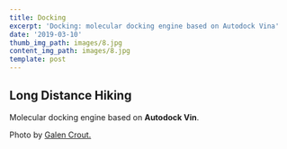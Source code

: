 ```yaml
---
title: Docking
excerpt: 'Docking: molecular docking engine based on Autodock Vina'
date: '2019-03-10'
thumb_img_path: images/8.jpg
content_img_path: images/8.jpg
template: post
---
```

## Long Distance Hiking

Molecular docking engine based on **Autodock Vin**.

Photo by [Galen Crout.](https://github.com/MolSSI/MMIC_docking/blob/master/mmic_docking/data/imgs/autodock.png?raw=true)

